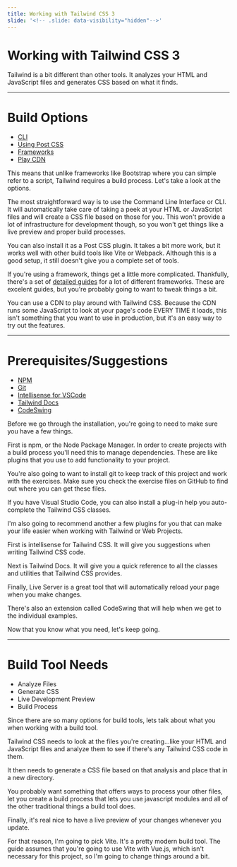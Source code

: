 ```yaml
---
title: Working with Tailwind CSS 3
slide: '<!-- .slide: data-visibility="hidden"-->'
---
```


<!-- .slide: data-state="layout-title" class="bg-dark"-->

# Working with Tailwind CSS 3

<!-- <div class="slide-link"><a href="https://go.raybo.org/49qn"><i class="fab fa-slideshare"></i> go.raybo.org/49qn</a></div> -->

> >

Tailwind is a bit different than other tools. It analyzes your HTML and JavaScript files and generates CSS based on what it finds.

---

# Build Options

- [CLI](https://tailwindcss.com/docs/installation)
- [Using Post CSS](https://tailwindcss.com/docs/installation/using-postcss)
- [Frameworks](https://tailwindcss.com/docs/installation/framework-guides)
- [Play CDN](https://tailwindcss.com/docs/installation/play-cdn)

> >

This means that unlike frameworks like Bootstrap where you can simple refer to a script, Tailwind requires a build process. Let's take a look at the options.

The most straightforward way is to use the Command Line Interface or CLI. It will automatically take care of taking a peek at your HTML or JavaScript files and will create a CSS file based on those for you. This won't provide a lot of infrastructure for development though, so you won't get things like a live preview and proper build processes.

You can also install it as a Post CSS plugin. It takes a bit more work, but it works well with other build tools like Vite or Webpack. Although this is a good setup, it still doesn't give you a complete set of tools.

If you're using a framework, things get a little more complicated. Thankfully, there's a set of [detailed guides](https://tailwindcss.com/docs/installation/framework-guides) for a lot of different frameworks. These are excelent guides, but you're probably going to want to tweak things a bit.

You can use a CDN to play around with Tailwind CSS. Because the CDN runs some JavaScript to look at your page's code EVERY TIME it loads, this isn't something that you want to use in production, but it's an easy way to try out the features.

---

# Prerequisites/Suggestions

- [NPM](https://nodejs.org/)
- [Git](https://git-scm.com/)
- [Intellisense for VSCode](https://marketplace.visualstudio.com/items?itemName=bradlc.vscode-tailwindcss)
- [Tailwind Docs](https://marketplace.visualstudio.com/items?itemName=austenc.tailwind-docs)
- [CodeSwing](https://marketplace.visualstudio.com/items?itemName=codespaces-Contrib.codeswing)

> >

Before we go through the installation, you're going to need to make sure you have a few things.

First is npm, or the Node Package Manager. In order to create projects with a build process you'll need this to manage dependencies. These are like plugins that you use to add functionality to your project.

You're also going to want to install git to keep track of this project and work with the exercises. Make sure you check the exercise files on GitHub to find out where you can get these files.

If you have Visual Studio Code, you can also install a plug-in help you auto-complete the Tailwind CSS classes.

I'm also going to recommend another a few plugins for you that can make your life easier when working with Tailwind or Web Projects.

First is intellisense for Tailwind CSS. It will give you suggestions when writing Tailwind CSS code.

Next is Tailwind Docs. It will give you a quick reference to all the classes and utilities that Tailwind CSS provides.

Finally, Live Server is a great tool that will automatically reload your page when you make changes.

There's also an extension called CodeSwing that will help when we get to the individual examples.

Now that you know what you need, let's keep going.

---

# Build Tool Needs

- Analyze Files
- Generate CSS
- Live Development Preview
- Build Process

> >

Since there are so many options for build tools, lets talk about what you when working with a build tool.

Tailwind CSS needs to look at the files you're creating...like your HTML and JavaScript files and analyze them to see if there's any Tailwind CSS code in them.

It then needs to generate a CSS file based on that analysis and place that in a new directory.

You probably want something that offers ways to process your other files, let you create a build process that lets you use javascript modules and all of the other traditional things a build tool does.

Finally, it's real nice to have a live preview of your changes whenever you update.

For that reason, I'm going to pick Vite. It's a pretty modern build tool. The guide assumes that you're going to use Vite with Vue.js, which isn't necessary for this project, so I'm going to change things around a bit.
